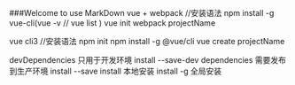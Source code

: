 ###Welcome to use MarkDown
vue + webpack 
//安装语法
npm install -g vue-cli(vue -v // vue list )
vue init webpack projectName

vue cli3
//安装语法
npm init
npm install -g @vue/cli
vue create projectName

devDependencies  只用于开发环境     install  --save-dev
dependencies   需要发布到生产环境   install  --save
install 本地安装
install -g 全局安装